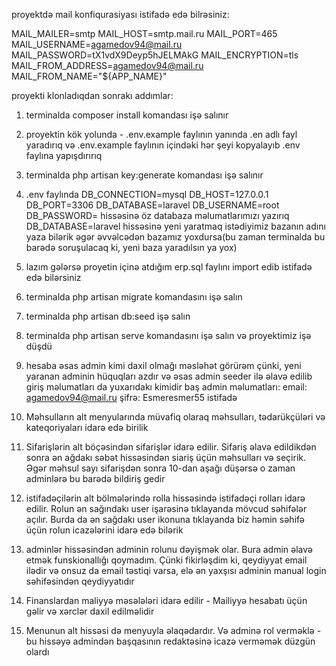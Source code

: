 proyektdə mail konfiqurasiyası istifadə edə bilrəsiniz:

MAIL_MAILER=smtp
MAIL_HOST=smtp.mail.ru
MAIL_PORT=465
MAIL_USERNAME=agamedov94@mail.ru
MAIL_PASSWORD=tX1vdX9Deyp5hJELMAkG
MAIL_ENCRYPTION=tls
MAIL_FROM_ADDRESS=agamedov94@mail.ru
MAIL_FROM_NAME="${APP_NAME}"





proyekti klonladıqdan sonrakı addımlar:

1) terminalda composer install komandası işə salınır 
2) proyektin kök yolunda - .env.example faylının yanında .en adlı fayl yaradırıq və .env.example faylının içindəki hər şeyi kopyalayıb .env faylına yapışdırırıq
3) terminalda php artisan key:generate komandası işə salınır
4) .env faylında 
DB_CONNECTION=mysql
DB_HOST=127.0.0.1
DB_PORT=3306
DB_DATABASE=laravel
DB_USERNAME=root
DB_PASSWORD=
hissəsinə öz databaza məlumatlarımızı yazırıq DB_DATABASE=laravel hissəsinə yeni yaratmaq istədiyimiz bazanın adını yaza bilərik 
əgər əvvəlcədən bazamız yoxdursa(bu zaman terminalda bu barədə soruşulacaq ki, yeni baza yaradılsın ya yox)
5) lazım gələrsə proyetin içinə atdığım erp.sql faylını import edib istifadə edə bilərsiniz
6) terminalda php artisan migrate komandasını işə salın
7) terminalda php artisan db:seed işə salın
8) terminalda php artisan serve komandasını işə salın 
və proyektimiz işə düşdü
9) hesaba əsas admin kimi daxil olmağı məsləhət görürəm çünki, yeni yaranan adminin hüquqları azdır və əsas admin seeder ilə əlavə edilib giriş məlumatları da yuxarıdakı kimidir
baş admin məlumatları: email: agamedov94@mail.ru şifrə: Esmeresmer55
istifadə

1) Məhsulların alt menyularında müvafiq olaraq məhsulları, tədarükçüləri və kateqoriyaları idarə edə birilik
2) Sifarişlərin alt böçəsindən sifarişlər idarə edilir. Sifariş əlavə edildikdən sonra ən ağdakı səbət hissəsindən siariş üçün məhsulları və seçirik. Əgər məhsul sayı sifarişdən sonra 10-dan aşağı düşərsə o zaman adminlərə bu barədə bildiriş gedir
3) istifadəçilərin alt bölmələrində rolla hissəsində istifadəçi rolları idarə edilir. Rolun ən sağındakı user işarəsinə tıklayanda mövcud səhifələr açılır. Burda da ən sağdakı user ikonuna
tıklayanda biz həmin səhifə üçün rolun icazələrini idarə edə bilərik
4) adminlər hissəsindən adminin rolunu dəyişmək olar. Bura admin əlavə etmək funskionallığı qoymadım. Çünki fikirləşdim ki, qeydiyyat email ilədir və onsuz da email təstiqi varsa, elə
ən yaxşısı adminin manual login səhifəsindən qeydiyyatıdır
5) Finanslardan maliyyə məsələləri idarə edilir - Mailiyyə hesabatı üçün gəlir və xərclər daxil edilməlidir
6) Menunun alt hissəsi də menyuyla əlaqədardır. Və adminə rol verməklə - bu hissəyə admindən başqasının redaktəsinə icazə verməmək düzgün olardı
